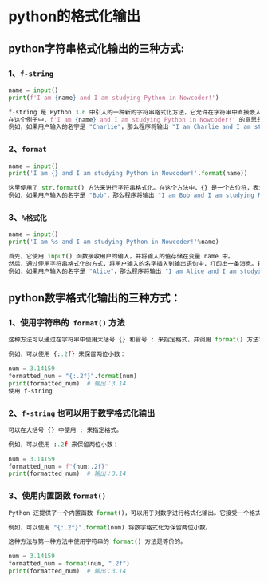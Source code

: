 # python的格式化输出

## python字符串格式化输出的三种方式:

### 1、`f-string`

```python
name = input()
print(f'I am {name} and I am studying Python in Nowcoder!')

f-string 是 Python 3.6 中引入的一种新的字符串格式化方法，它允许在字符串中直接嵌入变量，并且使用 {} 包含变量名即可。当程序遇到这样的字符串时，会自动将 {} 中的表达式计算出来，并将结果转换成字符串后插入到字符串中。
在这个例子中，f'I am {name} and I am studying Python in Nowcoder!' 的意思是要打印一个字符串，其中包含变量 name 的值。由于使用了 f-string，所以可以直接在字符串中使用 {} 将变量名嵌入其中。
例如，如果用户输入的名字是 "Charlie"，那么程序将输出 "I am Charlie and I am studying Python in Nowcoder!"。
```

### 2、`format`

```python
name = input()
print('I am {} and I am studying Python in Nowcoder!'.format(name))

这里使用了 str.format() 方法来进行字符串格式化。在这个方法中，{} 是一个占位符，表示后面会传入一个值来替换它。在这个例子中，{} 表示会被变量 name 的值替换。
例如，如果用户输入的名字是 "Bob"，那么程序将输出 "I am Bob and I am studying Python in Nowcoder!"。
```

### 3、`%格式化`

```python
name = input()
print('I am %s and I am studying Python in Nowcoder!'%name)

首先，它使用 input() 函数接收用户的输入，并将输入的值存储在变量 name 中。
然后，通过使用字符串格式化的方式，将用户输入的名字插入到输出语句中，打印出一条消息。输出语句中的 %s 是一个占位符，会被变量 name 的值替代。
例如，如果用户输入的名字是 "Alice"，那么程序将输出 "I am Alice and I am studying Python in Nowcoder!"。
```

## python数字格式化输出的三种方式：

### 1、使用字符串的` format()` 方法

```python
这种方法可以通过在字符串中使用大括号 {} 和冒号 : 来指定格式，并调用 format() 方法将数字作为参数传递进去。

例如，可以使用 {:.2f} 来保留两位小数：

num = 3.14159
formatted_num = "{:.2f}".format(num)
print(formatted_num)  # 输出：3.14
使用 f-string
```

### 2、`f-string` 也可以用于数字格式化输出

```python
可以在大括号 {} 中使用 : 来指定格式。

例如，可以使用 :.2f 来保留两位小数：

num = 3.14159
formatted_num = f"{num:.2f}"
print(formatted_num)  # 输出：3.14
```

### 3、使用内置函数 `format()`

```python
Python 还提供了一个内置函数 format()，可以用于对数字进行格式化输出。它接受一个格式字符串和一个或多个要格式化的值。

例如，可以使用 "{:.2f}".format(num) 将数字格式化为保留两位小数。

这种方法与第一种方法中使用字符串的 format() 方法是等价的。

num = 3.14159
formatted_num = format(num, ".2f")
print(formatted_num)  # 输出：3.14
```


